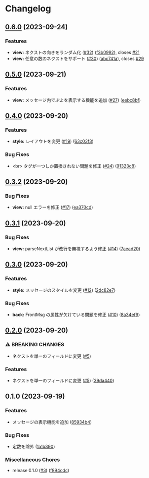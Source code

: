 # Changelog

## [0.6.0](https://github.com/noriapi/anki-puyo/compare/v0.5.0...v0.6.0) (2023-09-24)


### Features

* **view:** ネクストの向きをランダム化 ([#32](https://github.com/noriapi/anki-puyo/issues/32)) ([f3b0992](https://github.com/noriapi/anki-puyo/commit/f3b09927833004a58449857899bca88a3a99488c)), closes [#21](https://github.com/noriapi/anki-puyo/issues/21)
* **view:** 任意の数のネクストをサポート ([#30](https://github.com/noriapi/anki-puyo/issues/30)) ([abc741a](https://github.com/noriapi/anki-puyo/commit/abc741a90900b44a0ff70b5d0bb73a57928f6017)), closes [#29](https://github.com/noriapi/anki-puyo/issues/29)

## [0.5.0](https://github.com/noriapi/anki-puyo/compare/v0.4.0...v0.5.0) (2023-09-21)


### Features

* **view:** メッセージ内でぷよを表示する機能を追加 ([#27](https://github.com/noriapi/anki-puyo/issues/27)) ([eebc8bf](https://github.com/noriapi/anki-puyo/commit/eebc8bf4b7df42e411224b426f4069107b37ab8e))

## [0.4.0](https://github.com/noriapi/anki-puyo/compare/v0.3.2...v0.4.0) (2023-09-20)


### Features

* **style:** レイアウトを変更 ([#19](https://github.com/noriapi/anki-puyo/issues/19)) ([63c03f3](https://github.com/noriapi/anki-puyo/commit/63c03f339eb4ccfb020d981436997b217f94468d))


### Bug Fixes

* &lt;br&gt; タグが一つしか置換されない問題を修正 ([#24](https://github.com/noriapi/anki-puyo/issues/24)) ([91323c8](https://github.com/noriapi/anki-puyo/commit/91323c804601f9d9cb42a9e93e0050aff6b36bc4))

## [0.3.2](https://github.com/noriapi/anki-puyo/compare/v0.3.1...v0.3.2) (2023-09-20)


### Bug Fixes

* **view:** null エラーを修正 ([#17](https://github.com/noriapi/anki-puyo/issues/17)) ([ea370cd](https://github.com/noriapi/anki-puyo/commit/ea370cdeed504ce24b9661d8f3b0d08a0fa0df5c))

## [0.3.1](https://github.com/noriapi/anki-puyo/compare/v0.3.0...v0.3.1) (2023-09-20)


### Bug Fixes

* **view:** parseNextList が改行を無視するよう修正 ([#14](https://github.com/noriapi/anki-puyo/issues/14)) ([7aead20](https://github.com/noriapi/anki-puyo/commit/7aead20097148381b83e5c40d18833ea812d0d0e))

## [0.3.0](https://github.com/noriapi/anki-puyo/compare/v0.2.0...v0.3.0) (2023-09-20)


### Features

* **style:** メッセージのスタイルを変更 ([#12](https://github.com/noriapi/anki-puyo/issues/12)) ([2dc82e7](https://github.com/noriapi/anki-puyo/commit/2dc82e7f6bbef3c59d1263321c508942fd736f58))


### Bug Fixes

* **back:** FrontMsg の属性が欠けている問題を修正 ([#10](https://github.com/noriapi/anki-puyo/issues/10)) ([8a34ef9](https://github.com/noriapi/anki-puyo/commit/8a34ef915ea746e85b9a958e313637eedebfdb84))

## [0.2.0](https://github.com/noriapi/anki-puyo/compare/v0.1.0...v0.2.0) (2023-09-20)


### ⚠ BREAKING CHANGES

* ネクストを単一のフィールドに変更 ([#5](https://github.com/noriapi/anki-puyo/issues/5))

### Features

* ネクストを単一のフィールドに変更 ([#5](https://github.com/noriapi/anki-puyo/issues/5)) ([39da440](https://github.com/noriapi/anki-puyo/commit/39da4405e8bbc2915b928c2e3684339dade01da8))

## 0.1.0 (2023-09-19)


### Features

* メッセージの表示機能を追加 ([85934b4](https://github.com/noriapi/anki-puyo/commit/85934b498e6a18bddac6adcd3adff302ff91090d))


### Bug Fixes

* 定数を除外 ([1a1b390](https://github.com/noriapi/anki-puyo/commit/1a1b390ccbea684a371a50a07729b7973dadf86e))


### Miscellaneous Chores

* release 0.1.0 ([#3](https://github.com/noriapi/anki-puyo/issues/3)) ([f894cdc](https://github.com/noriapi/anki-puyo/commit/f894cdc439bd02e9efa2302762a7763b35a67592))
